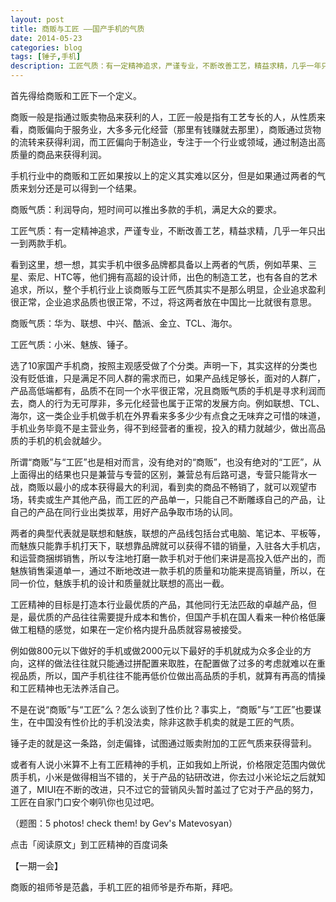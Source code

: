```yaml
---
layout: post
title: 商贩与工匠 ——国产手机的气质
date: 2014-05-23
categories: blog
tags: [锤子,手机]
description: 工匠气质：有一定精神追求，严谨专业，不断改善工艺，精益求精，几乎一年只出一到两款手机。
---
```



首先得给商贩和工匠下一个定义。

商贩一般是指通过贩卖物品来获利的人，工匠一般是指有工艺专长的人，从性质来看，商贩偏向于服务业，大多多元化经营（那里有钱赚就去那里），商贩通过货物的流转来获得利润，而工匠偏向于制造业，专注于一个行业或领域，通过制造出高质量的商品来获得利润。

手机行业中的商贩和工匠如果按以上的定义其实难以区分，但是如果通过两者的气质来划分还是可以得到一个结果。

商贩气质：利润导向，短时间可以推出多款的手机，满足大众的要求。

工匠气质：有一定精神追求，严谨专业，不断改善工艺，精益求精，几乎一年只出一到两款手机。

看到这里，想一想，其实手机中很多品牌都具备以上两者的气质，例如苹果、三星、索尼、HTC等，他们拥有高超的设计师，出色的制造工艺，也有各自的艺术追求，所以，整个手机行业上谈商贩与工匠气质其实不是那么明显，企业追求盈利很正常，企业追求品质也很正常，不过，将这两者放在中国比一比就很有意思。

商贩气质：华为、联想、中兴、酷派、金立、TCL、海尔。

工匠气质：小米、魅族、锤子。

选了10家国产手机商，按照主观感受做了个分类。声明一下，其实这样的分类也没有贬低谁，只是满足不同人群的需求而已，如果产品线足够长，面对的人群广，产品高低端都有，品质不在同一个水平很正常，况且商贩气质的手机是寻求利润而去，商人的行为无可厚非，多元化经营也属于正常的发展方向。例如联想、TCL、海尔，这一类企业手机做手机在外界看来多多少少有点食之无味弃之可惜的味道，手机业务毕竟不是主营业务，得不到经营者的重视，投入的精力就越少，做出高品质的手机的机会就越少。

所谓“商贩”与“工匠”也是相对而言，没有绝对的“商贩”，也没有绝对的“工匠”，从上面得出的结果也只是兼营与专营的区别，兼营总有后路可退，专营只能背水一战，商贩以最小的成本获得最大的利润，看到卖的商品不畅销了，就可以观望市场，转卖或生产其他产品，而工匠的产品单一，只能自己不断雕琢自己的产品，让自己的产品在同行业出类拔萃，用好产品争取市场的认同。

两者的典型代表就是联想和魅族，联想的产品线包括台式电脑、笔记本、平板等，而魅族只能靠手机打天下，联想靠品牌就可以获得不错的销量，入驻各大手机店，和运营商捆绑销售，所以专注地打磨一款手机对于他们来讲是高投入低产出的，而魅族销售渠道单一，通过不断地改进一款手机的质量和功能来提高销量，所以，在同一价位，魅族手机的设计和质量就比联想的高出一截。

工匠精神的目标是打造本行业最优质的产品，其他同行无法匹敌的卓越产品，但是，最优质的产品往往需要提升成本和售价，但国产手机在国人看来一种价格低廉做工粗糙的感觉，如果在一定价格内提升品质就容易被接受。

例如做800元以下做好的手机或做2000元以下最好的手机就成为众多企业的方向，这样的做法往往就只能通过拼配置来取胜，在配置做了过多的考虑就难以在重视品质，所以，国产手机往往不能再低价位做出高品质的手机，就算有再高的情操和工匠精神也无法养活自己。

不是在说“商贩”与“工匠”么？怎么谈到了性价比？事实上，“商贩”与“工匠”也要谋生，在中国没有性价比的手机没法卖，除非这款手机卖的就是工匠的气质。

锤子走的就是这一条路，剑走偏锋，试图通过贩卖附加的工匠气质来获得营利。

或者有人说小米算不上有工匠精神的手机，正如我如上所说，价格限定范围内做优质手机，小米是做得相当不错的，关于产品的钻研改进，你去过小米论坛之后就知道了，MIUI在不断的改进，只不过它的营销风头暂时盖过了它对于产品的努力，工匠在自家门口安个喇叭你也见过吧。

（题图：5 photos! check them! by Gev's Matevosyan）

点击「阅读原文」到工匠精神的百度词条

【一期一会】

商贩的祖师爷是范蠡，手机工匠的祖师爷是乔布斯，拜吧。
